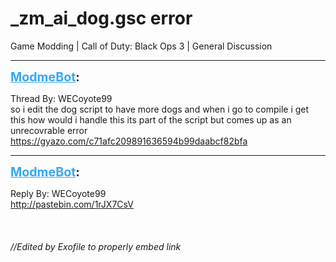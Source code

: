 # _zm_ai_dog.gsc error
Game Modding | Call of Duty: Black Ops 3 | General Discussion

---
<strong style="font-size: 1.4em;"><span style="text-decoration: underline;text-decoration-color: #34a7f9;"><span style="color:#34a7f9;">ModmeBot</span></span>:</strong>

<p>Thread By: WECoyote99<br />so i edit the dog script to have more dogs and when i go to compile i get this how would i handle this its part of the script but comes up as an unrecovrable error <a href="https://gyazo.com/c71afc209891636594b99daabcf82bfa">https://gyazo.com/c71afc209891636594b99daabcf82bfa</a></p>

---
<strong style="font-size: 1.4em;"><span style="text-decoration: underline;text-decoration-color: #34a7f9;"><span style="color:#34a7f9;">ModmeBot</span></span>:</strong>

<p>Reply By: WECoyote99<br /><a href="http://pastebin.com/1rJX7CsV">http://pastebin.com/1rJX7CsV</a><br /><br /><br /><br /><em>//Edited by Exofile to properly embed link</em></p>
